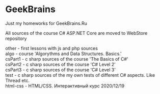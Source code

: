 # GeekBrains
Just my homeworks for GeekBrains.Ru

All sources of the course C# ASP.NET Core are moved to WebStore repository

other - first lessons with js and php sources<br>
algo - course 'Algorythms and Data Structures. Basics.'<br>
csPart1 - c sharp sources of the course 'The Basics of C#'<br>
csPart2 - c sharp sources of the course 'C# Level 2'<br>
csPart3 - c sharp sources of the course 'C# Level 3'<br>
test - c sharp sources of the my own tests of different C# aspects. Like Thread etc.<br>
html-css - HTML/CSS. Интерактивный курс 2020/12/19 <br>
